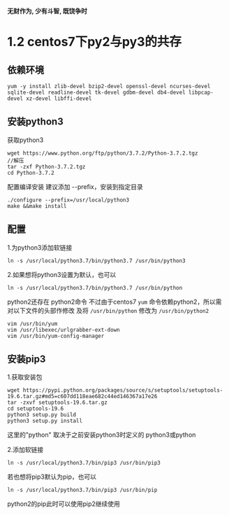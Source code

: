 **无财作为, 少有斗智, 既饶争时**

1.2 centos7下py2与py3的共存
===========================

## 依赖环境

    yum -y install zlib-devel bzip2-devel openssl-devel ncurses-devel sqlite-devel readline-devel tk-devel gdbm-devel db4-devel libpcap-devel xz-devel libffi-devel

## 安装python3
获取python3
    
    wget https://www.python.org/ftp/python/3.7.2/Python-3.7.2.tgz
    //解压
    tar -zxf Python-3.7.2.tgz
    cd Python-3.7.2

配置编译安装
建议添加 --prefix，安装到指定目录

    ./configure --prefix=/usr/local/python3
    make &&make install

## 配置

1.为python3添加软链接

    ln -s /usr/local/python3.7/bin/python3.7 /usr/bin/python3
 
2.如果想将python3设置为默认，也可以

    ln -s /usr/local/python3.7/bin/python3.7 /usr/bin/python

python2还存在 python2命令
不过由于centos7 `yum` 命令依赖python2，所以需对以下文件的头部作修改
及将 `/usr/bin/python` 修改为 `/usr/bin/python2`

    vim /usr/bin/yum
    vim /usr/libexec/urlgrabber-ext-down
    vim /usr/bin/yum-config-manager

## 安装pip3

1.获取安装包

    wget https://pypi.python.org/packages/source/s/setuptools/setuptools-19.6.tar.gz#md5=c607dd118eae682c44ed146367a17e26
    tar -zxvf setuptools-19.6.tar.gz 
    cd setuptools-19.6
    python3 setup.py build 
    python3 setup.py install

这里的"python" 取决于之前安装python3时定义的 python3或python
 
2.添加软链接

    ln -s /usr/local/python3.7/bin/pip3 /usr/bin/pip3

若也想将pip3默认为pip，也可以

    ln -s /usr/local/python3.7/bin/pip3 /usr/bin/pip

python2的pip此时可以使用pip2继续使用
